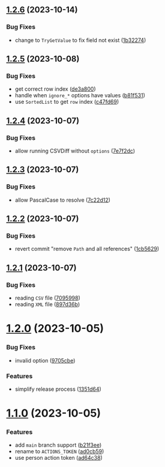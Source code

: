 ## [1.2.6](https://github.com/WillemOpperman/csv-diff-dotnet/compare/v1.2.5...v1.2.6) (2023-10-14)


### Bug Fixes

* change to `TryGetValue` to fix field not exist ([1b32274](https://github.com/WillemOpperman/csv-diff-dotnet/commit/1b3227408dd2dfe9c0ceadf0811102cf00d1eddf))

## [1.2.5](https://github.com/WillemOpperman/csv-diff-dotnet/compare/v1.2.4...v1.2.5) (2023-10-08)


### Bug Fixes

* get correct row index ([de3a800](https://github.com/WillemOpperman/csv-diff-dotnet/commit/de3a800b5a21e74adb05441801b7a580c187b0f0))
* handle when `ignore_*` options have values ([b81f531](https://github.com/WillemOpperman/csv-diff-dotnet/commit/b81f5313ac436630a5d834b124bef4e0d0fde719))
* use `SortedList` to get `row` index ([c47fd69](https://github.com/WillemOpperman/csv-diff-dotnet/commit/c47fd690da7fb8300582cd858e5cb6b1c7def672))

## [1.2.4](https://github.com/WillemOpperman/csv-diff-dotnet/compare/v1.2.3...v1.2.4) (2023-10-07)


### Bug Fixes

* allow running CSVDiff without `options` ([7e7f2dc](https://github.com/WillemOpperman/csv-diff-dotnet/commit/7e7f2dcad5ff61e9bd7d10c14621544f32d5da8b))

## [1.2.3](https://github.com/WillemOpperman/csv-diff-dotnet/compare/v1.2.2...v1.2.3) (2023-10-07)


### Bug Fixes

* allow PascalCase to resolve ([7c22d12](https://github.com/WillemOpperman/csv-diff-dotnet/commit/7c22d121c649e0bffa6caee061debf2ca3e23aab))

## [1.2.2](https://github.com/WillemOpperman/csv-diff-dotnet/compare/v1.2.1...v1.2.2) (2023-10-07)


### Bug Fixes

* revert commit "remove `Path` and all references" ([1cb5629](https://github.com/WillemOpperman/csv-diff-dotnet/commit/1cb5629e7c119ab568a4374780a2218edabf1a9e))

## [1.2.1](https://github.com/WillemOpperman/csv-diff-dotnet/compare/v1.2.0...v1.2.1) (2023-10-07)


### Bug Fixes

* reading `CSV` file ([7095998](https://github.com/WillemOpperman/csv-diff-dotnet/commit/70959980f679f152c8281818af3e7ae9294efba4))
* reading `XML` file ([897d36b](https://github.com/WillemOpperman/csv-diff-dotnet/commit/897d36b2d22bc1cf389e34be9d1d480078550bb9))

# [1.2.0](https://github.com/WillemOpperman/csv-diff-dotnet/compare/v1.1.0...v1.2.0) (2023-10-05)


### Bug Fixes

* invalid option ([9705cbe](https://github.com/WillemOpperman/csv-diff-dotnet/commit/9705cbe6b65c7fd0ade2d3fe86cab4ac0d7f2219))


### Features

* simplify release process ([1351d64](https://github.com/WillemOpperman/csv-diff-dotnet/commit/1351d64899f08279054d5eef4181e75b92b0ba23))

# [1.1.0](https://github.com/WillemOpperman/csv-diff-dotnet/compare/v1.0.0...v1.1.0) (2023-10-05)


### Features

* add `main` branch support ([b21f3ee](https://github.com/WillemOpperman/csv-diff-dotnet/commit/b21f3ee4d15b658a0a5b1a9f2161fed65b370437))
* rename to `ACTIONS_TOKEN` ([ad0cb59](https://github.com/WillemOpperman/csv-diff-dotnet/commit/ad0cb598548ee654a10b54662e4eeb5ed7e6a86a))
* use person action token ([ad64c38](https://github.com/WillemOpperman/csv-diff-dotnet/commit/ad64c38890a5ce1bc2cf2e56d456c5289b4d071d))
